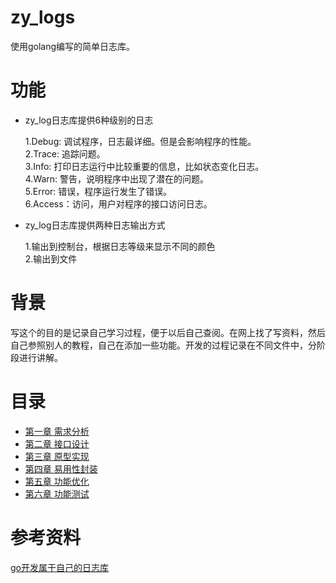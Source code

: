 # zy_logs

使用golang编写的简单日志库。<br />

# 功能

- zy_log日志库提供6种级别的日志<br />

   1.Debug: 调试程序，日志最详细。但是会影响程序的性能。<br />
   2.Trace: 追踪问题。<br />
   3.Info: 打印日志运行中比较重要的信息，比如状态变化日志。<br />
   4.Warn: 警告，说明程序中出现了潜在的问题。<br />
   5.Error: 错误，程序运行发生了错误。<br />
   6.Access：访问，用户对程序的接口访问日志。<br />
   
- zy_log日志库提供两种日志输出方式<br />

   1.输出到控制台，根据日志等级来显示不同的颜色<br />
   2.输出到文件<br />
   
# 背景

写这个的目的是记录自己学习过程，便于以后自己查阅。在网上找了写资料，然后自己参照别人的教程，自己在添加一些功能。开发的过程记录在不同文件中，分阶段进行讲解。

# 目录

- [第一章 需求分析][第一章]
- [第二章 接口设计][第二章]
- [第三章 原型实现][第三章]
- [第四章 易用性封装][第四章]
- [第五章 功能优化][第五章]
- [第六章 功能测试][第六章]

# 参考资料

[go开发属于自己的日志库](https://juejin.im/user/5814c73f5bbb500059a33944/posts)


[第一章]: ./part1
[第二章]: ./part2
[第三章]: ./part3
[第四章]: ./part4
[第五章]: ./part5
[第六章]: ./part6